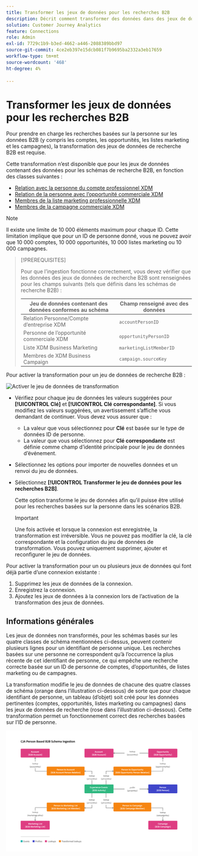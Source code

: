 ```yaml
---
title: Transformer les jeux de données pour les recherches B2B
description: Décrit comment transformer des données dans des jeux de données de schémas de recherche B2B spécifiques
solution: Customer Journey Analytics
feature: Connections
role: Admin
exl-id: 7729c1b9-b3ed-4662-a446-2088389bbd97
source-git-commit: 4ce2eb397e15dcb081f7b9695ba2332a3eb17659
workflow-type: tm+mt
source-wordcount: '468'
ht-degree: 4%

---
```


# Transformer les jeux de données pour les recherches B2B

Pour prendre en charge les recherches basées sur la personne sur les données B2B (y compris les comptes, les opportunités, les listes marketing et les campagnes), la transformation des jeux de données de recherche B2B est requise.

Cette transformation n’est disponible que pour les jeux de données contenant des données pour les schémas de recherche B2B, en fonction des classes suivantes :

* [Relation avec la personne du compte professionnel XDM](https://experienceleague.adobe.com/fr/docs/experience-platform/xdm/classes/b2b/business-account-person-relation)
* [Relation de la personne avec l’opportunité commerciale XDM](https://experienceleague.adobe.com/fr/docs/experience-platform/xdm/classes/b2b/business-opportunity-person-relation)
* [Membres de la liste marketing professionnelle XDM](https://experienceleague.adobe.com/fr/docs/experience-platform/xdm/classes/b2b/business-marketing-list-members)
* [Membres de la campagne commerciale XDM](https://experienceleague.adobe.com/fr/docs/experience-platform/xdm/classes/b2b/business-campaign-members)

>[!NOTE]
>
>Il existe une limite de 10 000 éléments maximum pour chaque ID. Cette limitation implique que pour un ID de personne donné, vous ne pouvez avoir que 10 000 comptes, 10 000 opportunités, 10 000 listes marketing ou 10 000 campagnes.

>[!PREREQUISITES]
>
>Pour que l’ingestion fonctionne correctement, vous devez vérifier que les données des jeux de données de recherche B2B sont renseignées pour les champs suivants (tels que définis dans les schémas de recherche B2B) :
>
>| Jeu de données contenant des données conformes au schéma | Champ renseigné avec des données |
>|---|---|
>| Relation Personne/Compte d’entreprise XDM | `accountPersonID` |
>| Personne de l’opportunité commerciale XDM | `opportunityPersonID` |
>| Liste XDM Business Marketing | `marketingListMemberID` |
>| Membres de XDM Business Campaign | `campaign.sourceKey` |
>

Pour activer la transformation pour un jeu de données de recherche B2B :

![Activer le jeu de données de transformation](/help/connections/assets/transform.gif)

* Vérifiez pour chaque jeu de données les valeurs suggérées pour **[!UICONTROL Clé]** et **[!UICONTROL Clé correspondante]**. Si vous modifiez les valeurs suggérées, un avertissement s’affiche vous demandant de continuer. Vous devez vous assurer que :

   * La valeur que vous sélectionnez pour **Clé** est basée sur le type de données ID de personne.
   * La valeur que vous sélectionnez pour **Clé correspondante** est définie comme champ d’identité principale pour le jeu de données d’événement.

* Sélectionnez les options pour importer de nouvelles données et un renvoi du jeu de données.

* Sélectionnez **[!UICONTROL Transformer le jeu de données pour les recherches B2B]**.

  Cette option transforme le jeu de données afin qu’il puisse être utilisé pour les recherches basées sur la personne dans les scénarios B2B.


  >[!IMPORTANT]
  >
  >Une fois activée et lorsque la connexion est enregistrée, la transformation est irréversible. Vous ne pouvez pas modifier la clé, la clé correspondante et la configuration du jeu de données de transformation. Vous pouvez uniquement supprimer, ajouter et reconfigurer le jeu de données.

Pour activer la transformation pour un ou plusieurs jeux de données qui font déjà partie d’une connexion existante :

1. Supprimez les jeux de données de la connexion.
1. Enregistrez la connexion.
1. Ajoutez les jeux de données à la connexion lors de l’activation de la transformation des jeux de données.

## Informations générales

Les jeux de données non transformés, pour les schémas basés sur les quatre classes de schéma mentionnées ci-dessus, peuvent contenir plusieurs lignes pour un identifiant de personne unique. Les recherches basées sur une personne ne correspondent qu’à l’occurrence la plus récente de cet identifiant de personne, ce qui empêche une recherche correcte basée sur un ID de personne de comptes, d’opportunités, de listes marketing ou de campagnes.

La transformation modifie le jeu de données de chacune des quatre classes de schéma (orange dans l’illustration ci-dessous) de sorte que pour chaque identifiant de personne, un tableau (d’objet) soit créé pour les données pertinentes (comptes, opportunités, listes marketing ou campagnes) dans les jeux de données de recherche (rose dans l’illustration ci-dessous). Cette transformation permet un fonctionnement correct des recherches basées sur l’ID de personne.

![Schémas B2B](./assets/b2b-schemas.svg)
